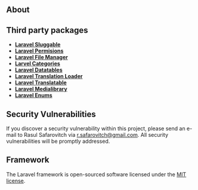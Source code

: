 <p align="center">

</p>

## About


## Third party packages

- **[Laravel Sluggable](https://github.com/spatie/laravel-sluggable)**
- **[Laravel Permisions](https://github.com/spatie/laravel-permission)**
- **[Laravel File Manager](https://github.com/UniSharp/laravel-filemanager)**
- **[Larvel Categories](https://github.com/rinvex/laravel-categories)**
- **[Laravel Datatables](https://github.com/yajra/laravel-datatables)**
- **[Laravel Translation Loader](https://github.com/spatie/laravel-translation-loader)**
- **[Laravel Translatable](https://github.com/spatie/laravel-translatable)**
- **[Laravel Medialibrary](https://github.com/spatie/laravel-medialibrary)**
- **[Laravel Enums](https://github.com/BenSampo/laravel-enum)**

## Security Vulnerabilities

If you discover a security vulnerability within this project, please send an e-mail to Rasul Safarovitch via [r.safarovitch@gmail.com](mailto:r.safarovitch@gmail.com). All security vulnerabilities will be promptly addressed.

## Framework

The Laravel framework is open-sourced software licensed under the [MIT license](https://opensource.org/licenses/MIT).
